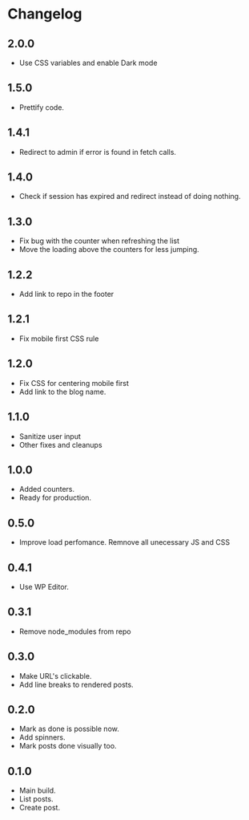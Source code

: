 # Changelog

## 2.0.0

- Use CSS variables and enable Dark mode

## 1.5.0

- Prettify code.

## 1.4.1

- Redirect to admin if error is found in fetch calls.

## 1.4.0

- Check if session has expired and redirect instead of doing nothing.

## 1.3.0

- Fix bug with the counter when refreshing the list
- Move the loading above the counters for less jumping.

## 1.2.2

- Add link to repo in the footer

## 1.2.1

- Fix mobile first CSS rule

## 1.2.0

- Fix CSS for centering mobile first
- Add link to the blog name.

## 1.1.0

- Sanitize user input
- Other fixes and cleanups

## 1.0.0

- Added counters.
- Ready for production.

## 0.5.0

- Improve load perfomance. Remnove all unecessary JS and CSS

## 0.4.1

- Use WP Editor.

## 0.3.1

- Remove node_modules from repo

## 0.3.0

- Make URL's clickable.
- Add line breaks to rendered posts.

## 0.2.0

- Mark as done is possible now.
- Add spinners.
- Mark posts done visually too.

## 0.1.0

- Main build.
- List posts.
- Create post.
